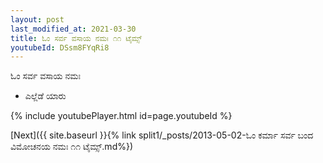 ```yaml
---
layout: post
last_modified_at: 2021-03-30
title: ಓಂ ಸರ್ವ ವಸಾಯ ನಮಃ ೧೧ ಟೈಮ್ಸ್
youtubeId: DSsm8FYqRi8
---
```

 
 
 ಓಂ ಸರ್ವ ವಸಾಯ ನಮಃ  
 
 -  ಎಲ್ಲೆಡೆ ಯಾರು 
 
  
 
  
 
 
 
 
 
 


{% include youtubePlayer.html id=page.youtubeId %}
 
[Next]({{ site.baseurl }}{% link  split1/_posts/2013-05-02-ಓಂ ಕರ್ಮಾ ಸರ್ವ ಬಂದ ವಿಮೋಚನಯ ನಮಃ ೧೧ ಟೈಮ್ಸ್.md%})
 
